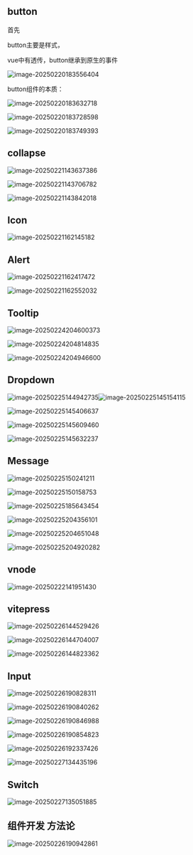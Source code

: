 ## button



首先

button主要是样式，

vue中有透传，button继承到原生的事件

![image-20250220183556404](C:\Users\lyq\AppData\Roaming\Typora\typora-user-images\image-20250220183556404.png)

button组件的本质：

![image-20250220183632718](C:\Users\lyq\AppData\Roaming\Typora\typora-user-images\image-20250220183632718.png)

![image-20250220183728598](C:\Users\lyq\AppData\Roaming\Typora\typora-user-images\image-20250220183728598.png)







![image-20250220183749393](C:\Users\lyq\AppData\Roaming\Typora\typora-user-images\image-20250220183749393.png)





## collapse

![image-20250221143637386](C:\Users\lyq\AppData\Roaming\Typora\typora-user-images\image-20250221143637386.png)

![image-20250221143706782](C:\Users\lyq\AppData\Roaming\Typora\typora-user-images\image-20250221143706782.png)

![image-20250221143842018](C:\Users\lyq\AppData\Roaming\Typora\typora-user-images\image-20250221143842018.png)

## Icon

![image-20250221162145182](C:\Users\lyq\AppData\Roaming\Typora\typora-user-images\image-20250221162145182.png)

## Alert

![image-20250221162417472](C:\Users\lyq\AppData\Roaming\Typora\typora-user-images\image-20250221162417472.png)

![image-20250221162552032](C:\Users\lyq\AppData\Roaming\Typora\typora-user-images\image-20250221162552032.png)

## Tooltip

![image-20250224204600373](C:\Users\lyq\AppData\Roaming\Typora\typora-user-images\image-20250224204600373.png)







![image-20250224204814835](C:\Users\lyq\AppData\Roaming\Typora\typora-user-images\image-20250224204814835.png)



![image-20250224204946600](C:\Users\lyq\AppData\Roaming\Typora\typora-user-images\image-20250224204946600.png)

## Dropdown

![image-20250225144942735](C:\Users\lyq\AppData\Roaming\Typora\typora-user-images\image-20250225144942735.png)![image-20250225145154115](C:\Users\lyq\AppData\Roaming\Typora\typora-user-images\image-20250225145154115.png)

![image-20250225145406637](C:\Users\lyq\AppData\Roaming\Typora\typora-user-images\image-20250225145406637.png)







![image-20250225145609460](C:\Users\lyq\AppData\Roaming\Typora\typora-user-images\image-20250225145609460.png)

![image-20250225145632237](C:\Users\lyq\AppData\Roaming\Typora\typora-user-images\image-20250225145632237.png)

## Message

![image-20250225150241211](C:\Users\lyq\AppData\Roaming\Typora\typora-user-images\image-20250225150241211.png)

![image-20250225150158753](C:\Users\lyq\AppData\Roaming\Typora\typora-user-images\image-20250225150158753.png)





![image-20250225185643454](C:\Users\lyq\AppData\Roaming\Typora\typora-user-images\image-20250225185643454.png)



![image-20250225204356101](C:\Users\lyq\AppData\Roaming\Typora\typora-user-images\image-20250225204356101.png)



![image-20250225204651048](C:\Users\lyq\AppData\Roaming\Typora\typora-user-images\image-20250225204651048.png)



![image-20250225204920282](C:\Users\lyq\AppData\Roaming\Typora\typora-user-images\image-20250225204920282.png)



















































































## vnode



![image-20250222141951430](C:\Users\lyq\AppData\Roaming\Typora\typora-user-images\image-20250222141951430.png)

## vitepress

![image-20250226144529426](C:\Users\lyq\AppData\Roaming\Typora\typora-user-images\image-20250226144529426.png)

![image-20250226144704007](C:\Users\lyq\AppData\Roaming\Typora\typora-user-images\image-20250226144704007.png)

![image-20250226144823362](C:\Users\lyq\AppData\Roaming\Typora\typora-user-images\image-20250226144823362.png)



## Input

![image-20250226190828311](C:\Users\lyq\AppData\Roaming\Typora\typora-user-images\image-20250226190828311.png)

![image-20250226190840262](C:\Users\lyq\AppData\Roaming\Typora\typora-user-images\image-20250226190840262.png)

![image-20250226190846988](C:\Users\lyq\AppData\Roaming\Typora\typora-user-images\image-20250226190846988.png)

![image-20250226190854823](C:\Users\lyq\AppData\Roaming\Typora\typora-user-images\image-20250226190854823.png)



![image-20250226192337426](C:\Users\lyq\AppData\Roaming\Typora\typora-user-images\image-20250226192337426.png)





![image-20250227134435196](C:\Users\lyq\AppData\Roaming\Typora\typora-user-images\image-20250227134435196.png)





## Switch

![image-20250227135051885](C:\Users\lyq\AppData\Roaming\Typora\typora-user-images\image-20250227135051885.png)







## 组件开发 方法论

![image-20250226190942861](C:\Users\lyq\AppData\Roaming\Typora\typora-user-images\image-20250226190942861.png)